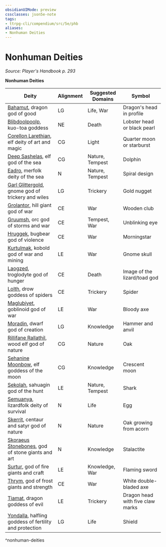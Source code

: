 ```yaml
---
obsidianUIMode: preview
cssclasses: json5e-note
tags:
- ttrpg-cli/compendium/src/5e/phb
aliases:
- Nonhuman Deities
---
```

# Nonhuman Deities
*Source: Player's Handbook p. 293* 

**Nonhuman Deities**

| Deity | Alignment | Suggested Domains | Symbol |
|-------|-----------|-------------------|--------|
| [Bahamut](/3-Mechanics/CLI/Compendium/deities/nonhuman-bahamut.md), dragon god of good | LG | Life, War | Dragon's head in profile |
| [Blibdoolpoolp](/3-Mechanics/CLI/Compendium/deities/nonhuman-blibdoolpoolp.md), kuo-toa goddess | NE | Death | Lobster head or black pearl |
| [Corellon Larethian](/3-Mechanics/CLI/Compendium/deities/nonhuman-corellon-larethian.md), elf deity of art and magic | CG | Light | Quarter moon or starburst |
| [Deep Sashelas](/3-Mechanics/CLI/Compendium/deities/nonhuman-deep-sashelas.md), elf god of the sea | CG | Nature, Tempest | Dolphin |
| [Eadro](/3-Mechanics/CLI/Compendium/deities/nonhuman-eadro.md), merfolk deity of the sea | N | Nature, Tempest | Spiral design |
| [Garl Glittergold](/3-Mechanics/CLI/Compendium/deities/nonhuman-garl-glittergold.md), gnome god of trickery and wiles | LG | Trickery | Gold nugget |
| [Grolantor](/3-Mechanics/CLI/Compendium/deities/nonhuman-grolantor.md), hill giant god of war | CE | War | Wooden club |
| [Gruumsh](/3-Mechanics/CLI/Compendium/deities/nonhuman-gruumsh.md), orc god of storms and war | CE | Tempest, War | Unblinking eye |
| [Hruggek](/3-Mechanics/CLI/Compendium/deities/nonhuman-hruggek.md), bugbear god of violence | CE | War | Morningstar |
| [Kurtulmak](/3-Mechanics/CLI/Compendium/deities/nonhuman-kurtulmak.md), kobold god of war and mining | LE | War | Gnome skull |
| [Laogzed](/3-Mechanics/CLI/Compendium/deities/nonhuman-laogzed.md), troglodyte god of hunger | CE | Death | Image of the lizard/toad god |
| [Lolth](/3-Mechanics/CLI/Compendium/deities/nonhuman-lolth.md), drow goddess of spiders | CE | Trickery | Spider |
| [Maglubiyet](/3-Mechanics/CLI/Compendium/deities/nonhuman-maglubiyet.md), goblinoid god of war | LE | War | Bloody axe |
| [Moradin](/3-Mechanics/CLI/Compendium/deities/nonhuman-moradin.md), dwarf god of creation | LG | Knowledge | Hammer and anvil |
| [Rillifane Rallathil](/3-Mechanics/CLI/Compendium/deities/nonhuman-rillifane-rallathil.md), wood elf god of nature | CG | Nature | Oak |
| [Sehanine Moonbow](/3-Mechanics/CLI/Compendium/deities/nonhuman-sehanine-moonbow.md), elf goddess of the moon | CG | Knowledge | Crescent moon |
| [Sekolah](/3-Mechanics/CLI/Compendium/deities/nonhuman-sekolah.md), sahuagin god of the hunt | LE | Nature, Tempest | Shark |
| [Semuanya](/3-Mechanics/CLI/Compendium/deities/nonhuman-semuanya.md), lizardfolk deity of survival | N | Life | Egg |
| [Skerrit](/3-Mechanics/CLI/Compendium/deities/nonhuman-skerrit.md), centaur and satyr god of nature | N | Nature | Oak growing from acorn |
| [Skoraeus Stonebones](/3-Mechanics/CLI/Compendium/deities/nonhuman-skoraeus-stonebones.md), god of stone giants and art | N | Knowledge | Stalactite |
| [Surtur](/3-Mechanics/CLI/Compendium/deities/nonhuman-surtur.md), god of fire giants and craft | LE | Knowledge, War | Flaming sword |
| [Thrym](/3-Mechanics/CLI/Compendium/deities/nonhuman-thrym.md), god of frost giants and strength | CE | War | White double-bladed axe |
| [Tiamat](/3-Mechanics/CLI/Compendium/deities/nonhuman-tiamat.md), dragon goddess of evil | LE | Trickery | Dragon head with five claw marks |
| [Yondalla](/3-Mechanics/CLI/Compendium/deities/nonhuman-yondalla.md), halfling goddess of fertility and protection | LG | Life | Shield |
^nonhuman-deities